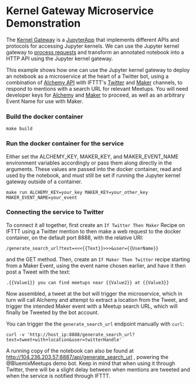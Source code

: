 # Kernel Gateway Microservice Demonstration

The [Kernel Gateway](https://github.com/jupyter-incubator/kernel_gateway) is a
[JupyterApp](https://github.com/jupyter/jupyter_core/blob/master/jupyter_core/application.py) that
implements different APIs and protocols for accessing Jupyter kernels.  We can use the Jupyter kernel gateway to
[process requests](https://github.com/jupyter-incubator/kernel_gateway#processing-requests) and transform an
annotated notebook into a HTTP API using the Jupyter kernel gateway.
 
This example shows how one can use the Jupyter kernel gateway to deploy an notebook as a
microservice at the heart of a Twitter bot, using a combination of [Alchemy API](http://www.alchemyapi.com/products/alchemylanguage/entity-extraction) with IFTTT's [Twitter](https://ifttt.com/twitter) and [Maker](https://ifttt.com/maker) channels, to respond to mentions with a search URL for relevant Meetups. You will need developer keys for [Alchemy](http://www.alchemyapi.com/api/register.html) and [Maker](https://ifttt.com/maker) to proceed, as well as an arbitrary Event Name for use with Maker.

### Build the docker container
```
make build
```

### Run the docker container for the service
Either set the ALCHEMY_KEY, MAKER_KEY, and MAKER_EVENT_NAME environment variables accordingly or pass them along directly in the arguments. These values are passed into the docker container, read and used by the notebook, and must still be set if running the Jupyter kernel gateway outside of a container.
```
make run ALCHEMY_KEY=your_key MAKER_KEY=your_other_key MAKER_EVENT_NAME=your_event
```

### Connecting the service to Twitter
To connect it all together, first create an `If Twitter Then Maker` Recipe on IFTTT using a Twitter mention to then make a web request to the docker container, on the default port 8888, with the relative URI:
```
/generate_search_url?text=<<<{{Text}}>>>&user={{UserName}}
```
and the GET method. Then, create an `If Maker Then Twitter` recipe starting from a Maker Event, using the event name chosen earlier, and have it then post a Tweet with the text:
```
.{{Value1}} you can find meetups near {{Value2}} at {{Value3}}
```
 Now assembled, a tweet at the bot will trigger the microservice, which in turn will call Alchemy and attempt to extract a location from the Tweet, and trigger the intended Maker event with a Meetup search URL, which will finally be Tweeted by the bot account.
 
 You can trigger the the `generate_search_url` endpoint manually with `curl`:
 ```
 curl -v 'http://host_ip:8888/generate_search_url?text=tweet+with+location&user=twitterHandle'
 ```
A running copy of the notebook can also be found at http://104.236.203.57:8887/api/generate_search_url , powering the @BluemixMeetups demo bot. Keep in mind that when using it through Twitter, there will be a slight delay between when mentions are tweeted and when the service is notified through IFTTT.